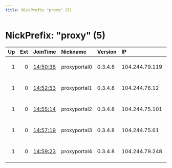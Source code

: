 ```yaml
---
title: NickPrefix "proxy" (5)
---
```


# NickPrefix: "proxy" (5)

|   Up |   Ext | JoinTime                                                                                            | Nickname     | Version   | IP             | AS                 | CC   |   ORp |   Dirp | OS    | Contact                         |   eFamMembers |
|-----:|------:|:----------------------------------------------------------------------------------------------------|:-------------|:----------|:---------------|:-------------------|:-----|------:|-------:|:------|:--------------------------------|--------------:|
|    1 |     0 | [14:50:36](https://metrics.torproject.org/rs.html#details/D0FDC2B23D38C4272B2839CD0EDDA80293C52B7A) | proxyportal0 | 0.3.4.8   | 104.244.79.119 | FranTech Solutions | lu   |  9001 |   9030 | Linux | tor-relay at proxyportal dot eu |             1 |
|    1 |     0 | [14:52:53](https://metrics.torproject.org/rs.html#details/6CC0CA7AB2C769FD222A3A33B0EE489415688BEA) | proxyportal1 | 0.3.4.8   | 104.244.76.12  | FranTech Solutions | lu   |  9001 |   9030 | Linux | tor-relay at proxyportal dot eu |             1 |
|    1 |     0 | [14:55:14](https://metrics.torproject.org/rs.html#details/C66EE5F44FE5FE006DF88CEAC500DBA5DDC6C776) | proxyportal2 | 0.3.4.8   | 104.244.75.101 | FranTech Solutions | lu   |  9001 |   9030 | Linux | tor-relay at proxyportal dot eu |             1 |
|    1 |     0 | [14:57:19](https://metrics.torproject.org/rs.html#details/EED06B858268B3EB6EE1C693B47EBF6FF5157F7A) | proxyportal3 | 0.3.4.8   | 104.244.75.61  | FranTech Solutions | lu   |  9001 |   9030 | Linux | tor-relay at proxyportal dot eu |             1 |
|    1 |     0 | [14:59:23](https://metrics.torproject.org/rs.html#details/AB28815D29A87748A0E6D7713DDAFF0EFCC45B45) | proxyportal4 | 0.3.4.8   | 104.244.79.248 | FranTech Solutions | lu   |  9001 |   9030 | Linux | tor-relay at proxyportal dot eu |             1 |
